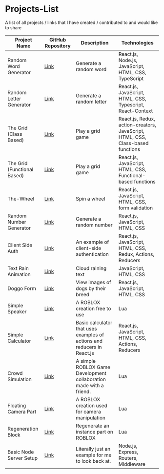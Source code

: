 # Projects-List
A list of all projects / links that I have created / contributed to and would like to share


| Project Name                   | GitHub Repository                                           | Description                 | Technologies                 |
|--------------------------------|-------------------------------------------------------------|-----------------------------|------------------------------|
| Random Word Generator       | [Link](https://github.com/TylrPopcorn/Random-Word-Generator) | Generate a random word      |  React.js, Node.js, JavaScript, HTML, CSS, TypeScript
| Random Letter Generator     | [Link](https://github.com/TylrPopcorn/Random-Letter-Generator) | Generate a random letter    |   React.js, JavaScript, HTML, CSS, Typescript, React-Context
| The Grid (Class Based)        | [Link](https://github.com/TylrPopcorn/The-Grid-Class-Based-) | Play a grid game      |   React.js, Redux, action-creators, JavaScript, HTML, CSS, Class-based functions
| The Grid (Functional Based)        | [Link](https://github.com/TylrPopcorn/The-Grid-Functional-based-) | Play a grid game      |   React.js, JavaScript, HTML, CSS, Functional-based functions
| The-Wheel       | [Link](https://github.com/TylrPopcorn/The-Wheel) | Spin a wheel    |   React.js, JavaScript, HTML, CSS, form validation
| Random Number Generator     | [Link](https://github.com/TylrPopcorn/Random-Number-Generator) | Generate a random number    |   React.js, JavaScript, HTML, CSS
| Client Side Auth     | [Link](https://github.com/TylrPopcorn/Client-Side-Auth) | An example of client-side authentication    |   React.js, JavaScript, HTML, CSS, Redux, Actions, Reducers
| Text Rain Animation    | [Link](https://github.com/TylrPopcorn/Text-Rain-Animation) | Cloud raining text   |   JavaScript, HTML, CSS
| Doggo Form     | [Link](https://github.com/TylrPopcorn/Doggo-Form) | View images of dogs by their breed   |   React.js, JavaScript, HTML, CSS
| Simple Speaker     | [Link](https://github.com/TylrPopcorn/Simple-Speaker) | A ROBLOX creation free to use  |  Lua
| Simple Calculator     | [Link](https://github.com/TylrPopcorn/Simple-Calculator) | Basic calculator that uses examples of actions and reducers in React.js   |   React.js, JavaScript, HTML, CSS, Actions, Reducers
| Crowd Simulation   | [Link](https://github.com/TylrPopcorn/Crowd-Simulation) | A simple ROBLOX Game Development collaboration made with a friend.  |  Lua
| Floating Camera Part   | [Link](https://github.com/TylrPopcorn/Floating-Camera-Part) | A ROBLOX creation used for camera manipulation  |  Lua
| Regeneration Block  | [Link](https://github.com/TylrPopcorn/Regeneration-Block) | Regenerate an instance part on ROBLOX  |  Lua
| Basic Node Server Setup  | [Link](https://github.com/TylrPopcorn/basic-node-server-setup) | Literally just an example for me to look back at.  |  Node.js, Express, Routers, Middleware
